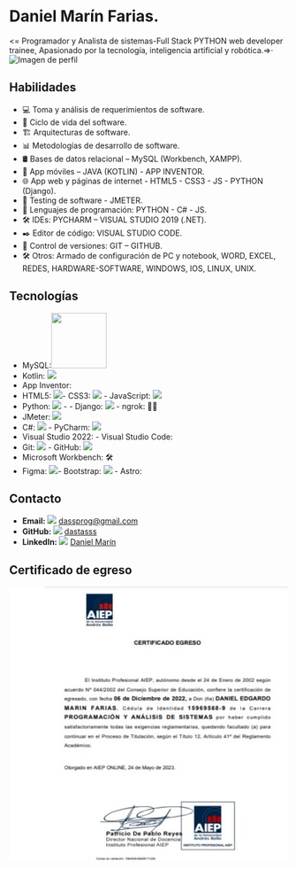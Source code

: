 # Daniel Marín Farias.
<= Programador y Analista de sistemas-Full Stack PYTHON web developer trainee, Apasionado por la tecnología, inteligencia artificial y 
   robótica.=>·
![Imagen de perfil](https://github.com/dastasss/dastasss/blob/main/github/assets/img/yo.jpeg/>)
## Habilidades
- 💻 Toma y análisis de requerimientos de software.
- 🔄 Ciclo de vida del software.
- 🏗️ Arquitecturas de software.
- 📊 Metodologías de desarrollo de software.
- 🛢️ Bases de datos relacional – MySQL (Workbench, XAMPP).
- 📱 App móviles – JAVA (KOTLIN) - APP INVENTOR.
- 🌐 App web y páginas de internet - HTML5 - CSS3 - JS - PYTHON (Django).
- 🧪 Testing de software - JMETER.
- 🐍 Lenguajes de programación: PYTHON - C# - JS.
- 🛠️ IDEs: PYCHARM – VISUAL STUDIO 2019 (.NET).
- ✒️ Editor de código: VISUAL STUDIO CODE.
- 🔄 Control de versiones: GIT – GITHUB.
- 🛠️ Otros: Armado de configuración de PC y notebook, WORD, EXCEL, REDES, HARDWARE-SOFTWARE, WINDOWS, IOS, LINUX, UNIX.

## Tecnologías

- MySQL:<img src="https://cdn.jsdelivr.net/gh/devicons/devicon/icons/mysql/mysql-original-wordmark.svg" width= "100px" height= "100px"/>  
- Kotlin: <img src="https://cdn.jsdelivr.net/gh/devicons/devicon/icons/kotlin/kotlin-original-wordmark.svg"/>
- App Inventor:
- HTML5: <img src="https://img.icons8.com/color/48/000000/html-5.png"/>- CSS3: <img src="https://img.icons8.com/color/48/000000/css3.png"/> - JavaScript: <img src="https://img.icons8.com/color/48/000000/javascript.png"/>
- Python: <img src="https://img.icons8.com/color/48/000000/python.png"/> - - Django: <img src="https://img.icons8.com/color/48/000000/django.png"/> - ngrok: 🚀🔗
- JMeter: <img src="https://img.icons8.com/plasticine/48/000000/test-tube.png"/> <!-- Ejemplo de ícono genérico -->
- C#: <img src="https://img.icons8.com/color/48/000000/c-sharp-logo.png"/> - PyCharm: <img src="https://img.icons8.com/color/48/000000/pycharm.png"/>
- Visual Studio 2022: - Visual Studio Code:
- Git: <img src="https://img.icons8.com/color/48/000000/git.png"/> - GitHub: <img src="https://img.icons8.com/color/48/000000/github--v1.png"/>
- Microsoft Workbench: 🛠️
- Figma: <img src="https://img.icons8.com/color/48/000000/figma.png"/>- Bootstrap: <img src="https://img.icons8.com/color/48/000000/bootstrap.png"/> - Astro:


## Contacto

- **Email:** <img src="https://img.icons8.com/color/48/000000/email.png"/> dassprog@gmail.com
- **GitHub:** <img src="https://img.icons8.com/ios/48/000000/github.png"/> [dastasss](https://github.com/dastasss)
- **LinkedIn:** <img src="https://img.icons8.com/ios/48/000000/linkedin.png"/> [Daniel Marín](https://www.linkedin.com/in/daniel-marin-6bbb00156/)


## Certificado de egreso

![Título Universitario](https://github.com/dastasss/dastasss/blob/main/github/assets/img/certificado.jpg)

